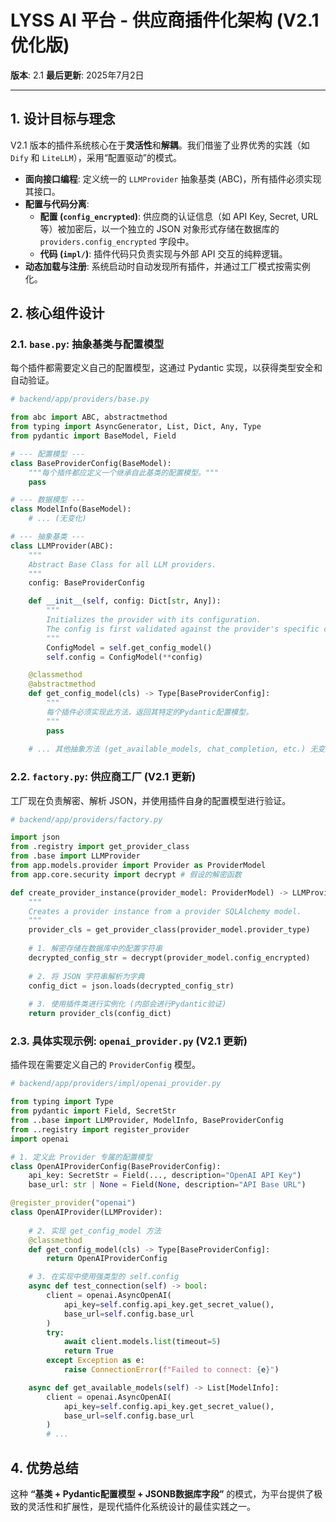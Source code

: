 # LYSS AI 平台 - 供应商插件化架构 (V2.1 优化版)

**版本**: 2.1
**最后更新**: 2025年7月2日

---

## 1. 设计目标与理念

V2.1 版本的插件系统核心在于**灵活性**和**解耦**。我们借鉴了业界优秀的实践（如 `Dify` 和 `LiteLLM`），采用“配置驱动”的模式。

*   **面向接口编程**: 定义统一的 `LLMProvider` 抽象基类 (ABC)，所有插件必须实现其接口。
*   **配置与代码分离**:
    *   **配置 (`config_encrypted`)**: 供应商的认证信息（如 API Key, Secret, URL 等）被加密后，以一个独立的 JSON 对象形式存储在数据库的 `providers.config_encrypted` 字段中。
    *   **代码 (`impl/`)**: 插件代码只负责实现与外部 API 交互的纯粹逻辑。
*   **动态加载与注册**: 系统启动时自动发现所有插件，并通过工厂模式按需实例化。

## 2. 核心组件设计

### 2.1. `base.py`: 抽象基类与配置模型

每个插件都需要定义自己的配置模型，这通过 Pydantic 实现，以获得类型安全和自动验证。

```python
# backend/app/providers/base.py

from abc import ABC, abstractmethod
from typing import AsyncGenerator, List, Dict, Any, Type
from pydantic import BaseModel, Field

# --- 配置模型 ---
class BaseProviderConfig(BaseModel):
    """每个插件都应定义一个继承自此基类的配置模型。"""
    pass

# --- 数据模型 ---
class ModelInfo(BaseModel):
    # ... (无变化)

# --- 抽象基类 ---
class LLMProvider(ABC):
    """
    Abstract Base Class for all LLM providers.
    """
    config: BaseProviderConfig

    def __init__(self, config: Dict[str, Any]):
        """
        Initializes the provider with its configuration.
        The config is first validated against the provider's specific config model.
        """
        ConfigModel = self.get_config_model()
        self.config = ConfigModel(**config)

    @classmethod
    @abstractmethod
    def get_config_model(cls) -> Type[BaseProviderConfig]:
        """
        每个插件必须实现此方法，返回其特定的Pydantic配置模型。
        """
        pass
    
    # ... 其他抽象方法 (get_available_models, chat_completion, etc.) 无变化
```

### 2.2. `factory.py`: 供应商工厂 (V2.1 更新)

工厂现在负责解密、解析 JSON，并使用插件自身的配置模型进行验证。

```python
# backend/app/providers/factory.py

import json
from .registry import get_provider_class
from .base import LLMProvider
from app.models.provider import Provider as ProviderModel
from app.core.security import decrypt # 假设的解密函数

def create_provider_instance(provider_model: ProviderModel) -> LLMProvider:
    """
    Creates a provider instance from a provider SQLAlchemy model.
    """
    provider_cls = get_provider_class(provider_model.provider_type)
    
    # 1. 解密存储在数据库中的配置字符串
    decrypted_config_str = decrypt(provider_model.config_encrypted)
    
    # 2. 将 JSON 字符串解析为字典
    config_dict = json.loads(decrypted_config_str)
    
    # 3. 使用插件类进行实例化 (内部会进行Pydantic验证)
    return provider_cls(config_dict)
```

### 2.3. 具体实现示例: `openai_provider.py` (V2.1 更新)

插件现在需要定义自己的 `ProviderConfig` 模型。

```python
# backend/app/providers/impl/openai_provider.py

from typing import Type
from pydantic import Field, SecretStr
from ..base import LLMProvider, ModelInfo, BaseProviderConfig
from ..registry import register_provider
import openai

# 1. 定义此 Provider 专属的配置模型
class OpenAIProviderConfig(BaseProviderConfig):
    api_key: SecretStr = Field(..., description="OpenAI API Key")
    base_url: str | None = Field(None, description="API Base URL")

@register_provider("openai")
class OpenAIProvider(LLMProvider):
    
    # 2. 实现 get_config_model 方法
    @classmethod
    def get_config_model(cls) -> Type[BaseProviderConfig]:
        return OpenAIProviderConfig

    # 3. 在实现中使用强类型的 self.config
    async def test_connection(self) -> bool:
        client = openai.AsyncOpenAI(
            api_key=self.config.api_key.get_secret_value(),
            base_url=self.config.base_url
        )
        try:
            await client.models.list(timeout=5)
            return True
        except Exception as e:
            raise ConnectionError(f"Failed to connect: {e}")

    async def get_available_models(self) -> List[ModelInfo]:
        client = openai.AsyncOpenAI(
            api_key=self.config.api_key.get_secret_value(),
            base_url=self.config.base_url
        )
        # ...
```

## 4. 优势总结

这种 **“基类 + Pydantic配置模型 + JSONB数据库字段”** 的模式，为平台提供了极致的灵活性和扩展性，是现代插件化系统设计的最佳实践之一。

